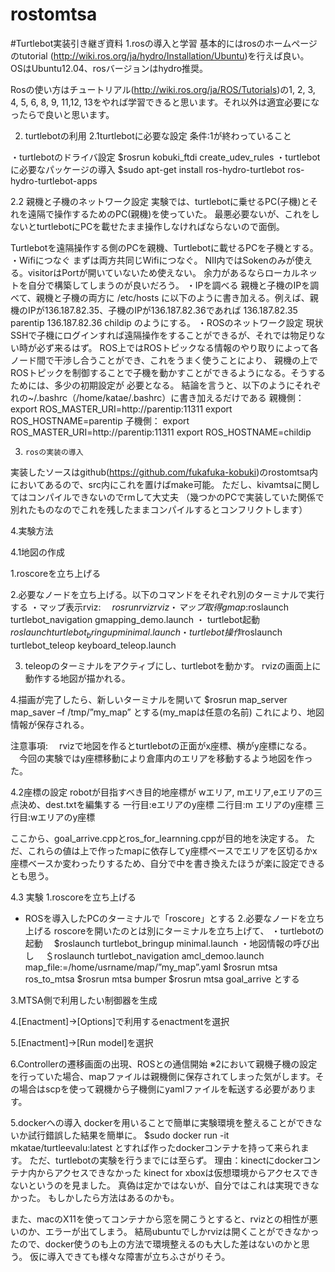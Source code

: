 # rostomtsa
#Turtlebot実装引き継ぎ資料
1.rosの導入と学習
基本的にはrosのホームページのtutorial (http://wiki.ros.org/ja/hydro/Installation/Ubuntu)を行えば良い。  
OSはUbuntu12.04、rosバージョンはhydro推奨。

Rosの使い方はチュートリアル(http://wiki.ros.org/ja/ROS/Tutorials)の1, 2, 3, 4, 5, 6, 8, 9, 11,12, 13をやれば学習できると思います。それ以外は適宜必要になったらで良いと思います。

2. turtlebotの利用
2.1turtlebotに必要な設定
条件:1が終わっていること

・turtlebotのドライバ設定
$rosrun kobuki_ftdi create_udev_rules
・turtlebotに必要なパッケージの導入
$sudo apt-get install ros-hydro-turtlebot ros-hydro-turtlebot-apps

2.2  親機と子機のネットワーク設定
実験では、turtlebotに乗せるPC(子機)とそれを遠隔で操作するためのPC(親機)を使っていた。
最悪必要ないが、これをしないとturtlebotにPCを載せたまま操作しなければならないので面倒。

 Turtlebotを遠隔操作する側のPCを親機、Turtlebotに載せるPCを子機とする。
・Wifiにつなぐ
まずは両方共同じWifiにつなぐ。
NII内ではSokenのみが使える。visitorはPortが開いていないため使えない。
余力があるならローカルネットを自分で構築してしまうのが良いだろう。
・IPを調べる
親機と子機のIPを調べて、親機と子機の両方に
/etc/hosts
に以下のように書き加える。例えば、親機のIPが136.187.82.35、子機のIPが136.187.82.36であれば
136.187.82.35 parentip
136.187.82.36 childip
のようにする。
・ROSのネットワーク設定
現状SSHで子機にログインすれば遠隔操作をすることができるが、それでは物足りない時が必ず来るはず。
ROS上ではROSトピックなる情報のやり取りによって各ノード間で干渉し合うことができ、これをうまく使うことにより、
親機の上でROSトピックを制御することで子機を動かすことができるようになる。そうするためには、多少の初期設定が
必要となる。
結論を言うと、以下のようにそれぞれの~/.bashrc（/home/katae/.bashrc）に書き加えるだけである
親機側：　
export ROS_MASTER_URI=http://parentip:11311
export ROS_HOSTNAME=parentip
子機側：
export ROS_MASTER_URI=http://parentip:11311
export ROS_HOSTNAME=childip


3.     rosの実装の導入
実装したソースはgithub(https://github.com/fukafuka-kobuki)のrostomtsa内においてあるので、src内にこれを置けばmake可能。
ただし、kivamtsaに関してはコンパイルできないのでrmして大丈夫
（幾つかのPCで実装していた関係で別れたものなのでこれを残したままコンパイルするとコンフリクトします）


4.実験方法

4.1地図の作成

1.roscoreを立ち上げる

2.必要なノードを立ち上げる。以下のコマンドをそれぞれ別のターミナルで実行する
・マップ表示rviz: 
　$rosrun rviz rviz
・マップ取得gmap: 
　$roslaunch turtlebot_navigation gmapping_demo.launch
・ turtlebot起動
　$roslaunch turtlebot_bringup minimal.launch
・turtlebot操作
　$roslaunch turtlebot_teleop keyboard_teleop.launch

3. teleopのターミナルをアクティブにし、turtlebotを動かす。
rvizの画面上に動作する地図が描かれる。

4.描画が完了したら、新しいターミナルを開いて
$rosrun map_server map_saver –f /tmp/”my_map”
とする(my_mapは任意の名前)
これにより、地図情報が保存される。

注意事項:
　rvizで地図を作るとturtlebotの正面がx座標、横がy座標になる。
　今回の実験ではy座標移動により倉庫内のエリアを移動するよう地図を作った。

4.2座標の設定
robotが目指すべき目的地座標が
wエリア, mエリア,eエリアの三点決め、dest.txtを編集する
一行目:eエリアのy座標
二行目:m エリアのy座標
三行目:wエリアのy座標

ここから、goal_arrive.cppとros_for_learnning.cppが目的地を決定する。
ただ、これらの値は上で作ったmapに依存してy座標ベースでエリアを区切るかx座標ベースか変わったりするため、自分で中を書き換えたほうが楽に設定できるとも思う。


4.3 実験
1.roscoreを立ち上げる
- ROSを導入したPCのターミナルで「roscore」とする
2.必要なノードを立ち上げる
roscoreを開いたのとは別にターミナルを立ち上げて、
・turtlebotの起動
　$roslaunch turtlebot_bringup minimal.launch
・地図情報の呼び出し
　＄roslaunch turtlebot_navigation amcl_demoo.launch map_file:=/home/usrname/map/”my_map”.yaml
$rosrun mtsa ros_to_mtsa
$rosrun mtsa bumper
$rosrun mtsa goal_arrive
とする

3.MTSA側で利用したい制御器を生成

4.[Enactment]->[Options]で利用するenactmentを選択

5.[Enactment]->[Run model]を選択

6.Controllerの遷移画面の出現、ROSとの通信開始
※2において親機子機の設定を行っていた場合、mapファイルは親機側に保存されてしまった気がします。その場合はscpを使って親機から子機側にyamlファイルを転送する必要があります。


5.dockerへの導入
dockerを用いることで簡単に実験環境を整えることができないか試行錯誤した結果を簡単に。
$sudo docker run -it mkatae/turtleevalu:latest
とすれば作ったdockerコンテナを持って来られます。
ただ、turtlebotの実験を行うまでには至らず。
理由：kinectにdockerコンテナ内からアクセスできなかった
kinect for xboxは仮想環境からアクセスできないというのを見ました。
真偽は定かではないが、自分ではこれは実現できなかった。
もしかしたら方法はあるのかも。

また、macのX11を使ってコンテナから窓を開こうとすると、rvizとの相性が悪いのか、エラーが出てしまう。
結局ubuntuでしかrvizは開くことができなかったので、docker使うのも上の方法で環境整えるのも大した差はないのかと思う。
仮に導入できても様々な障害が立ちふさがりそう。






